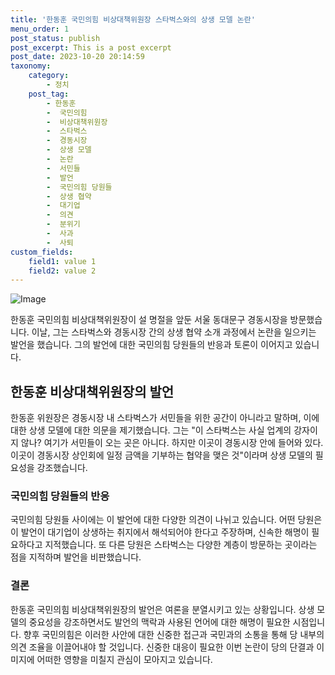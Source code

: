 ```yaml
---
title: '한동훈 국민의힘 비상대책위원장 스타벅스와의 상생 모델 논란'
menu_order: 1
post_status: publish
post_excerpt: This is a post excerpt
post_date: 2023-10-20 20:14:59
taxonomy:
    category:
        - 정치
    post_tag:
        - 한동훈
        -  국민의힘
        -  비상대책위원장
        -  스타벅스
        -  경동시장
        -  상생 모델
        -  논란
        -  서민들
        -  발언
        -  국민의힘 당원들
        -  상생 협약
        -  대기업
        -  의견
        -  분위기
        -  사과
        -  사퇴
custom_fields:
    field1: value 1
    field2: value 2
---
```


![Image](https://imgnews.pstatic.net/image/053/2024/02/06/0000041339_001_20240206114101106.jpg?type=w647)


한동훈 국민의힘 비상대책위원장이 설 명절을 앞둔 서울 동대문구 경동시장을 방문했습니다. 이날, 그는 스타벅스와 경동시장 간의 상생 협약 소개 과정에서 논란을 일으키는 발언을 했습니다. 그의 발언에 대한 국민의힘 당원들의 반응과 토론이 이어지고 있습니다.

## 한동훈 비상대책위원장의 발언

한동훈 위원장은 경동시장 내 스타벅스가 서민들을 위한 공간이 아니라고 말하며, 이에 대한 상생 모델에 대한 의문을 제기했습니다. 그는 "이 스타벅스는 사실 업계의 강자이지 않나? 여기가 서민들이 오는 곳은 아니다. 하지만 이곳이 경동시장 안에 들어와 있다. 이곳이 경동시장 상인회에 일정 금액을 기부하는 협약을 맺은 것"이라며 상생 모델의 필요성을 강조했습니다.

### 국민의힘 당원들의 반응

국민의힘 당원들 사이에는 이 발언에 대한 다양한 의견이 나뉘고 있습니다. 어떤 당원은 이 발언이 대기업이 상생하는 취지에서 해석되어야 한다고 주장하며, 신속한 해명이 필요하다고 지적했습니다. 또 다른 당원은 스타벅스는 다양한 계층이 방문하는 곳이라는 점을 지적하며 발언을 비판했습니다.

### 결론

한동훈 국민의힘 비상대책위원장의 발언은 여론을 분열시키고 있는 상황입니다. 상생 모델의 중요성을 강조하면서도 발언의 맥락과 사용된 언어에 대한 해명이 필요한 시점입니다. 향후 국민의힘은 이러한 사안에 대한 신중한 접근과 국민과의 소통을 통해 당 내부의 의견 조율을 이끌어내야 할 것입니다. 신중한 대응이 필요한 이번 논란이 당의 단결과 이미지에 어떠한 영향을 미칠지 관심이 모아지고 있습니다.
